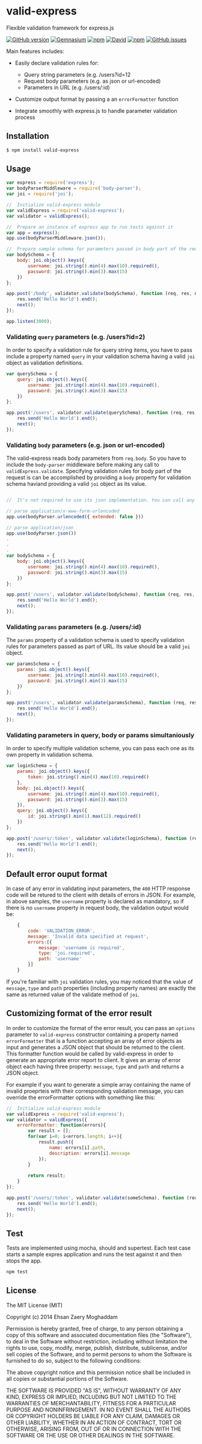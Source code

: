 # valid-express

Flexible validation framework for express.js

[![GitHub version](https://badge.fury.io/gh/moghaddam%2Fvalid-express.svg)](http://badge.fury.io/gh/moghaddam%2Fvalid-express)
[![Gemnasium](https://img.shields.io/gemnasium/moghaddam/valid-express.svg)]()
[![npm](https://img.shields.io/npm/v/npm.svg)]()
[![David](https://img.shields.io/david/dev/moghaddam/valid-express.svg)]()
[![npm](https://img.shields.io/npm/l/valid-express.svg)]()
[![GitHub issues](https://img.shields.io/github/issues/moghaddam/valid-express.svg)]()

Main features includes:

- Easily declare validation rules for:

  * Query string parameters (e.g. /users?id=12
  * Request body parameters (e.g. as json or url-encoded)
  * Parameters in URL (e.g. /users/:id)
- Customize output format by passing a an `errorFormatter` function
- Integrate smoothly with express.js to handle parameter validation process

## Installation

```sh
$ npm install valid-express
```

## Usage

```javascript
var express = require('express');
var bodyParserMiddleware = require('body-parser');
var joi = require('joi');

//  Initialize valid-express module
var validExpress = require('valid-express');
var validator = validExpress();

//  Prepare an instance of express app to run tests against it
var app = express();
app.use(bodyParserMiddleware.json());

//  Prepare sample schema for parameters passed in body part of the request
var bodySchema = {
	body: joi.object().keys({
	    username: joi.string().min(4).max(10).required(),
    	password: joi.string().min(3).max(15)
	})
};

app.post('/body', validator.validate(bodySchema), function (req, res, next) {
	res.send('Hello World').end();
    next();
});

app.listen(3000);

```

### Validating `query` parameters (e.g. /users?id=2)
In order to specify a validation rule for query string items, you have to pass include a property named `query` in your validation schema having a valid `joi` object as validation definitions.

```javascript
var querySchema = {
	query: joi.object().keys({
	    username: joi.string().min(4).max(10).required(),
    	password: joi.string().min(3).max(15)
	})
};

app.post('/users', validator.validate(querySchema), function (req, res, next) {
	res.send('Hello World').end();
    next();
});
```

### Validating `body` parameters (e.g. json or url-encoded)
The valid-express reads body parameters from `req.body`. So you have to include the `body-parser` middleware before making any call to `validExpress.validate`. Specifying validation rules for body part of the request is can be accomplished by providing a `body` property for validation schema haviand providing a valid `joi` object as its value.

```javascript

//	It's not required to use its json implementation. You can call any implementation of bodyParserMiddleware as specified in its documentation

// parse application/x-www-form-urlencoded
app.use(bodyParser.urlencoded({ extended: false }))

// parse application/json
app.use(bodyParser.json())
.
.
.
var bodySchema = {
	body: joi.object().keys({
	    username: joi.string().min(4).max(10).required(),
    	password: joi.string().min(3).max(15)
	})
};

app.post('/users', validator.validate(bodySchema), function (req, res, next) {
	res.send('Hello World').end();
    next();
});
```

### Validating `params` parameters (e.g. /users/:id)
The `params` property of a validation schema is used to specify validation rules for parameters passed as part of URL. Its value should be a valid `joi` object.

```javascript
var paramsSchema = {
	params: joi.object().keys({
	    username: joi.string().min(4).max(10).required(),
    	password: joi.string().min(3).max(15)
	})
};

app.post('/users', validator.validate(paramsSchema), function (req, res, next) {
	res.send('Hello World').end();
    next();
});
```

### Validating parameters in query, body or params simultaniously
In order to specify multiple validation scheme, you can pass each one as its own property in validation schema.

```javascript
var loginSchema = {
	params: joi.object().keys({
	    token: joi.string().min(4).max(10).required()
	},
    body: joi.object().keys({
	    username: joi.string().min(4).max(10).required(),
    	password: joi.string().min(3).max(15)
    }),
    query: joi.object().keys({
	    id: joi.string().min(1).max(12).required()
    })
};

app.post('/users/:token', validator.validate(loginSchema), function (req, res, next) {
	res.send('Hello World').end();
    next();
});
```

## Default error ouput format
In case of any error in validating input parameters, the `400` HTTP response code will be retured to the client with details of errors in JSON. For example, in above samples, the `username` property is declared as mandatory, so if there is no `username` property in request body, the validation output would be:

```javascript
	{
        code: 'VALIDATION_ERROR',
        message: 'Invalid data specified at request',
        errors:[{
        	message: 'username is required',
            type: 'joi.required',
            path: 'username'
        }]
    }
```
If you're familiar with `joi` validation rules, you may noticed that the value of `message`, `type` and `path` properties (including property names) are exactly the same as returned value of the validate method of `joi`.

## Customizing format of the error result 
In order to customize the format of the error result, you can pass an `options` parameter to `valid-express` constructor containing a property named `errorFormatter` that is a function accepting an array of error objects as input and generates a JSON object that should be returned to the client. This formatter function would be called by valid-express in order to generate an appropriate error report to client. It gives an array of error object each having three property: `message`, `type` and `path` and returns a JSON object.

For example if you want to generate a simple array containing the name of invalid proeprteis with their corresponding validation message, you can override the errorFormatter options with something like this:

```javascript
//  Initialize valid-express module
var validExpress = require('valid-express');
var validator = validExpress({
	errorFormatter: function(errors){
    	var result = [];
    	for(var i=0; i<errors.length; i++){
        	result.push({
            	name: errors[i].path,
                description: errors[i].message
            });
        }
        
        return result;
    }
});

app.post('/users/:token', validator.validate(someSchema), function (req, res, next) {
	res.send('Hello World').end();
    next();
});
```

## Test

Tests are implemented using mocha, should and supertest. Each test case starts a sample expres application and runs the test against it and then stops the app.

```sh
npm test
```

## License

The MIT License (MIT)

Copyright (c) 2014 Ehsan Zaery Moghaddam

Permission is hereby granted, free of charge, to any person obtaining a copy
of this software and associated documentation files (the "Software"), to deal
in the Software without restriction, including without limitation the rights
to use, copy, modify, merge, publish, distribute, sublicense, and/or sell
copies of the Software, and to permit persons to whom the Software is
furnished to do so, subject to the following conditions:

The above copyright notice and this permission notice shall be included in all
copies or substantial portions of the Software.

THE SOFTWARE IS PROVIDED "AS IS", WITHOUT WARRANTY OF ANY KIND, EXPRESS OR
IMPLIED, INCLUDING BUT NOT LIMITED TO THE WARRANTIES OF MERCHANTABILITY,
FITNESS FOR A PARTICULAR PURPOSE AND NONINFRINGEMENT. IN NO EVENT SHALL THE
AUTHORS OR COPYRIGHT HOLDERS BE LIABLE FOR ANY CLAIM, DAMAGES OR OTHER
LIABILITY, WHETHER IN AN ACTION OF CONTRACT, TORT OR OTHERWISE, ARISING FROM,
OUT OF OR IN CONNECTION WITH THE SOFTWARE OR THE USE OR OTHER DEALINGS IN THE
SOFTWARE.
